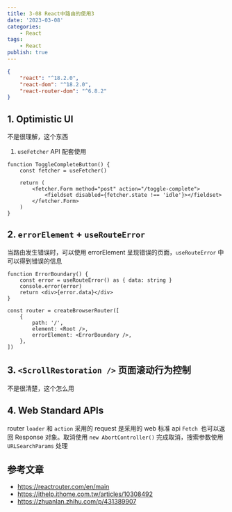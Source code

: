 ```yaml
---
title: 3-08 React中路由的使用3
date: '2023-03-08'
categories:
    - React
tags:
    - React
publish: true
---
```


```json
{
    "react": "^18.2.0",
    "react-dom": "^18.2.0",
    "react-router-dom": "^6.8.2"
}
```

## 1. Optimistic UI

不是很理解，这个东西

1. `useFetcher` API 配套使用

```tsx
function ToggleCompleteButton() {
    const fetcher = useFetcher()

    return (
        <fetcher.Form method="post" action="/toggle-complete">
            <fieldset disabled={fetcher.state !== 'idle'}></fieldset>
        </fetcher.Form>
    )
}
```

## 2. `errorElement` + `useRouteError`

当路由发生错误时，可以使用 errorElement 呈现错误的页面，`useRouteError` 中可以得到错误的信息

```tsx
function ErrorBoundary() {
    const error = useRouteError() as { data: string }
    console.error(error)
    return <div>{error.data}</div>
}

const router = createBrowserRouter([
    {
        path: '/',
        element: <Root />,
        errorElement: <ErrorBoundary />,
    },
])
```

## 3. `<ScrollRestoration />` 页面滚动行为控制

不是很清楚，这个怎么用

## 4. Web Standard APIs

router `loader` 和 `action` 采用的 request 是采用的 web 标准 api `Fetch `也可以返回 Response 对象。取消使用 `new AbortController()` 完成取消，搜索参数使用 `URLSearchParams` 处理

## 参考文章

-   <a target="_blank" href="https://reactrouter.com/en/main"> https://reactrouter.com/en/main</a>
-   <a target="_blank" href="https://ithelp.ithome.com.tw/articles/10308492"> https://ithelp.ithome.com.tw/articles/10308492</a>
-   <a target="_blank" href="https://zhuanlan.zhihu.com/p/431389907"> https://zhuanlan.zhihu.com/p/431389907</a>
